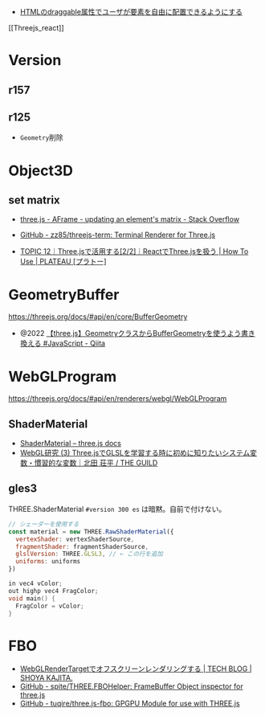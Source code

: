 - [HTMLのdraggable属性でユーザが要素を自由に配置できるようにする](https://zenn.dev/mai/articles/cec0746ab1052e)

[[Threejs_react]]

# Version
## r157

## r125
- `Geometry`削除


# Object3D
## set matrix
- [three.js - AFrame - updating an element's matrix - Stack Overflow](https://stackoverflow.com/questions/67812070/aframe-updating-an-elements-matrix)

- [GitHub - zz85/threejs-term: Terminal Renderer for Three.js](https://github.com/zz85/threejs-term)

- [TOPIC 12｜Three.jsで活用する[2/2]｜ReactでThree.jsを扱う | How To Use | PLATEAU [プラトー]](https://www.mlit.go.jp/plateau/learning/tpc12-2/)

# GeometryBuffer
https://threejs.org/docs/#api/en/core/BufferGeometry

- @2022 [【three.js】GeometryクラスからBufferGeometryを使うよう書き換える #JavaScript - Qiita](https://qiita.com/baikichiz/items/11e0079bf4cf48003a8b)

# WebGLProgram
https://threejs.org/docs/#api/en/renderers/webgl/WebGLProgram

## ShaderMaterial
- [ShaderMaterial – three.js docs](https://threejs.org/docs/#api/en/materials/ShaderMaterial)
- [WebGL研究 (3) Three.jsでGLSLを学習する時に初めに知りたいシステム変数・慣習的な変数｜北田 荘平 / THE GUILD](https://note.com/soohei/n/n2a49a1621750)

## gles3
THREE.ShaderMaterial `#version 300 es` は暗黙。自前で付けない。

```js
// シェーダーを使用する
const material = new THREE.RawShaderMaterial({
  vertexShader: vertexShaderSource,
  fragmentShader: fragmentShaderSource,
  glslVersion: THREE.GLSL3, // ← この行を追加
  uniforms: uniforms
})
```

```c
in vec4 vColor;
out highp vec4 FragColor;
void main() {
  FragColor = vColor;
}
```

# FBO
- [WebGLRenderTargetでオフスクリーンレンダリングする | TECH BLOG | SHOYA KAJITA.](https://blog.shoya-kajita.com/webglrendertarget/)
- [GitHub - spite/THREE.FBOHelper: FrameBuffer Object inspector for three.js](https://github.com/spite/THREE.FBOHelper)
- [GitHub - tuqire/three.js-fbo: GPGPU Module for use with THREE.js](https://github.com/tuqire/three.js-fbo)
